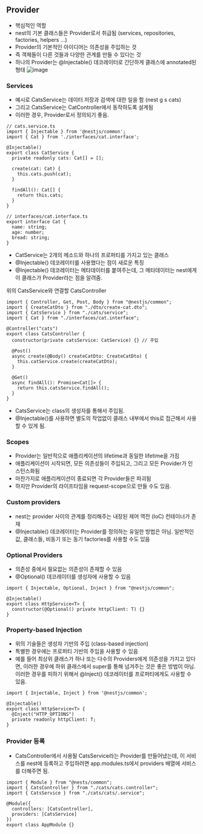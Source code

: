 ## Provider
- 핵심적인 역할
- nest의 기본 클래스들은 Provider로서 취급됨 (services, repositories, factories, helpers ...)
- Provider의 기본적인 아이디어는 의존성을 주입하는 것
- 즉 객체들이 다른 것들과 다양한 관계를 만들 수 있다는 것
- 하나의 Provider는 @Injectable() 데코레이터로 간단하게 클래스에 annotated된 형태
![image](https://user-images.githubusercontent.com/23697868/102743005-c3dc8b00-4399-11eb-82ad-c02562097931.png)

### Services
- 예시로 CatsService는 데이터 저장과 검색에 대한 일을 함 (nest g s cats)
- 그리고 CatsService는 CatController에서 동작하도록 설계됨
- 이러한 경우, Provider로서 정의되기 좋음.
``` JS
// cats.service.ts
import { Injectable } from '@nestjs/common';
import { Cat } from './interfaces/cat.interface';

@Injectable()
export class CatService {
  private readonly cats: Cat[] = [];
  
  create(cat: Cat) {
    this.cats.push(cat);
  }
  
  findAll(): Cat[] {
    return this.cats;
  }
}

// interfaces/cat.interface.ts
export interface Cat {
  name: string;
  age: number;
  bread: string;
}
```
- CatService는 2개의 메소드와 하나의 프로퍼티를 가지고 있는 클래스
- @Injectable() 데코레이터를 사용했다는 점이 새로운 특징
- @Injectable() 데코레이터는 메타데이터를 붙여주는데, 그 메타데이터는 nest에게 이 클래스가 Provider라는 점을 알려줌.

위의 CatsService와 연결할 CatsController
``` JS
import { Controller, Get, Post, Body } from "@nestjs/common";
import { CreateCatDto } from "./dto/create-cat.dto";
import { CatsService } from "./cats/service";
import { Cat } from "./interfaces/cat.interface";

@Controller("cats")
export class CatsController {
  constructor(private catsService: CatService) {} // 주입
  
  @Post()
  async create(@Body() createCatDto: CreateCatDto) {
    this.catService.create(createCatDto);
  }
  
  @Get()
  async findAll(): Promise<Cat[]> {
    return this.catsService.findAll();
  }
}
```
- CatsService는 class의 생성자를 통해서 주입됨.
- @Injectable()를 사용하면 별도의 작업없이 클래스 내부에서 this로 접근해서 사용할 수 있게 됨.


### Scopes
- Provider는 일반적으로 애플리케이션의 lifetime과 동일한 lifetime을 가짐
- 애플리케이션이 시작되면, 모든 의존성들이 주입되고, 그리고 모든 Provider가 인스턴스화됨
- 마찬가지로 애플리케이션이 종료되면 각 Provider들은 파괴됨
- 하지만 Provider의 라이프타임을 request-scope으로 만들 수도 있음.

### Custom providers
- nest는 provider 사이의 관계를 정리해주는 내장된 제어 역전 (IoC) 컨테이너가 존재
- @Injectable() 데코레이터는 Provider를 정의하는 유일한 방법은 아님. 
일반적인 값, 클래스들, 비동기 또는 동기 factories를 사용할 수도 있음

### Optional Providers
- 의존성 중에서 필요없는 의존성이 존재할 수 있음
- @Optional() 데코레이터를 생성자에 사용할 수 있음
``` jS
import { Injectable, Optional, Inject } from "@nestjs/common";

@Injectable()
export class HttpService<T> {
  constructor(@Optional() private httpClient: T) {}
}
```

### Property-based Injection
- 위의 기술들은 생성자 기반의 주입 (class-based injection)
- 특별한 경우에는 프로퍼티 기반의 주입을 사용할 수 있음
- 예를 들어 최상위 클래스가 하나 또는 다수의 Providers에게 의존성을 가지고 있다면,
이러한 경우에 하위 클래스에서 super를 통해 넘겨주는 것은 좋은 방법이 아님.
이러한 경우를 피하기 위해서 @Inject() 데코레이터를 프로퍼티에게도 사용할 수 있음.
``` JS
import { Injectable, Inject } from '@nestjs/common';

@Injectable()
export class HttpService<T> {
  @Inject("HTTP_OPTIONS")
  private readonly httpClient: T;
}
```

### Provider 등록
- CatsController에서 사용될 CatsService라는 Provider를 만들어냈는데, 이 서비스를 nest에 등록하고 주입하려면
app.modules.ts에서 providers 배열에 서비스를 더해주면 됨.
``` JS
import { Module } from "@nests/common";
import { CatsController } from "./cats/cats.controller";
import { CatsService } from "./cats/cats/.service";

@Module({
  controllers: [CatsController],
  providers: [CatsService]
})
export class AppModule {}
```
